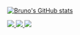 [![Bruno's GitHub stats](https://github-readme-stats.vercel.app/api?username=brunoripa&count_private=true)](https://brunoripa.com)

<p>
  <a href="https://twitter.com/brunoripa">
    <img src="https://img.shields.io/twitter/follow/brunoripa?label=Twitter&logo=twitter&style=for-the-badge" />
  </a>
  <a href="https://medium.com/@brunoripa">
    <img src="https://img.shields.io/badge/-medium-black?style=for-the-badge&logo=medium" />
  </a>
  <a href="https://www.linkedin.com/in/brunoripa">
    <img src="https://img.shields.io/badge/-LinkedIn-blue?style=for-the-badge&logo=linkedin" />
  </a>
  
</p>

